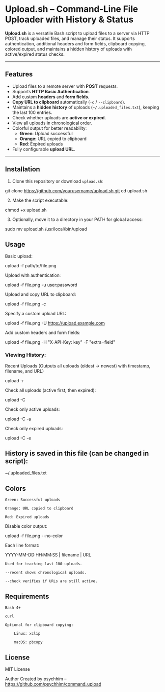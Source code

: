 # Upload.sh – Command-Line File Uploader with History & Status

**Upload.sh** is a versatile Bash script to upload files to a server via HTTP POST, track uploaded files, and manage their status. It supports authentication, additional headers and form fields, clipboard copying, colored output, and maintains a hidden history of uploads with active/expired status checks.

---

## Features

- Upload files to a remote server with **POST** requests.
- Supports **HTTP Basic Authentication**.
- Add custom **headers** and **form fields**.
- **Copy URL to clipboard** automatically (`-c` / `--clipboard`).
- Maintains a **hidden history** of uploads (`~/.uploaded_files.txt`), keeping the last 100 entries.
- Check whether uploads are **active or expired**.
- View all uploads in chronological order.
- Colorful output for better readability:
  - **Green**: Upload successful  
  - **Orange**: URL copied to clipboard  
  - **Red**: Expired uploads
- Fully configurable **upload URL**.

---

## Installation

1. Clone this repository or download `upload.sh`:

git clone https://github.com/yourusername/upload.sh.git
cd upload.sh

2. Make the script executable:

chmod +x upload.sh

3. Optionally, move it to a directory in your PATH for global access:

sudo mv upload.sh /usr/local/bin/upload

## Usage

Basic upload:

upload -f path/to/file.png

Upload with authentication:

upload -f file.png -u user:password

Upload and copy URL to clipboard:

upload -f file.png -c

Specify a custom upload URL:

upload -f file.png -U https://upload.example.com

Add custom headers and form fields:

upload -f file.png -H "X-API-Key: key" -F "extra=field"

### Viewing History:

Recent Uploads (Outputs all uploads (oldest → newest) with timestamp, filename, and URL)

upload -r

Check all uploads (active first, then expired):

upload -C

Check only active uploads:

upload -C -a

Check only expired uploads:

upload -C -e

## History is saved in this file (can be changed in script):

~/.uploaded_files.txt

## Colors

    Green: Successful uploads

    Orange: URL copied to clipboard

    Red: Expired uploads

Disable color output:

upload -f file.png --no-color


Each line format:

YYYY-MM-DD HH:MM:SS | filename | URL

    Used for tracking last 100 uploads.

    --recent shows chronological uploads.

    --check verifies if URLs are still active.

## Requirements

    Bash 4+

    curl

    Optional for clipboard copying:

        Linux: xclip

        macOS: pbcopy

## License

MIT License

Author
Created by psychhim – https://github.com/psychhim/command_upload
